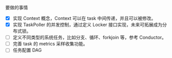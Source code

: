 要做的事情
<br>
- [x] 实现 Context 概念，Context 可以在 task 中间传递，并且可以被修改。
- [x] 实现 TaskPoller 的并发控制，通过定义 Locker 接口实现，未来可拓展成为分布式锁。
- [ ] 定义不同类型的系统任务，比如分支、循环、forkjoin 等，参考 Conductor。
- [ ] 完善 task 的 metrics 采样收集功能。
- [ ] 任务配置 DAG